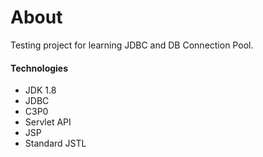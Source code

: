 # About
Testing project for learning JDBC and DB Connection Pool.

#### Technologies
+ JDK 1.8
+ JDBC
+ C3P0
+ Servlet API
+ JSP
+ Standard JSTL